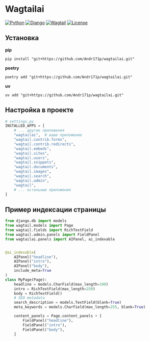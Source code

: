 # Wagtailai

[![Python](https://img.shields.io/badge/Python-3.8+-blue.svg)](https://python.org)
[![Django](https://img.shields.io/badge/Django-4.2+-green.svg)](https://djangoproject.com)
[![Wagtail](https://img.shields.io/badge/Wagtail-5.0+-blue.svg)](https://wagtail.org)
[![License](https://img.shields.io/badge/License-MIT-yellow.svg)](LICENSE)

## Установка

**pip**
```shell
pip install "git+https://github.com/Andr171p/wagtailai.git"
```

**poetry**
```shell
poetry add "git+https://github.com/Andr171p/wagtailai.git"
```

**uv**
```shell
uv add "git+https://github.com/Andr171p/wagtailai.git"
```

## Настройка в проекте
```python
# settings.py
INSTALLED_APPS = [
    # ... другие приложения
    "wagtailai",  # ваше приложение
    "wagtail.contrib.forms",
    "wagtail.contrib.redirects",
    "wagtail.embeds",
    "wagtail.sites",
    "wagtail.users",
    "wagtail.snippets",
    "wagtail.documents",
    "wagtail.images",
    "wagtail.search",
    "wagtail.admin",
    "wagtail",
    # ... остальные приложения
]
```

## Пример индексации страницы

```python
from django.db import models
from wagtail.models import Page
from wagtail.fields import RichTextField
from wagtail.admin.panels import FieldPanel
from wagtailai.panels import AIPanel, ai_indexable


@ai_indexable(
    AIPanel("headline"),
    AIPanel("intro"),
    AIPanel("body"), 
    include_meta=True
)
class MyPage(Page):
    headline = models.CharField(max_length=100)
    intro = RichTextField(max_length=250)
    body = RichTextField()
    # SEO metadata
    search_description = models.TextField(blank=True)
    meta_keywords = models.CharField(max_length=255, blank=True)

    content_panels = Page.content_panels + [
        FieldPanel("headline"),
        FieldPanel("intro"),
        FieldPanel("body"),
    ]
```